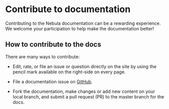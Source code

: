 # Contribute to documentation

Contributing to the Nebula documentation can be a rewarding experience. We welcome your participation to help make the documentation better!

## How to contribute to the docs

There are many ways to contribute:

- Edit, rate, or file an issue or question directly on the site by using the pencil mark available on the right-side on every page.

- File a documentation issue on [GitHub](https://github.com/vesoft-inc/nebula/issues).

- Fork the documentation, make changes or add new content on your local branch, and submit a pull request (PR) to the master branch for the docs.
